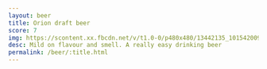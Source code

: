 ```yaml
---
layout: beer
title: Orion draft beer
score: 7
img: https://scontent.xx.fbcdn.net/v/t1.0-0/p480x480/13442135_10154200936788745_6034318375592636488_n.jpg?oh=e0523c4f90b37895a90b19a9972f6581&oe=5915986A
desc: Mild on flavour and smell. A really easy drinking beer
permalink: /beer/:title.html
---
```

